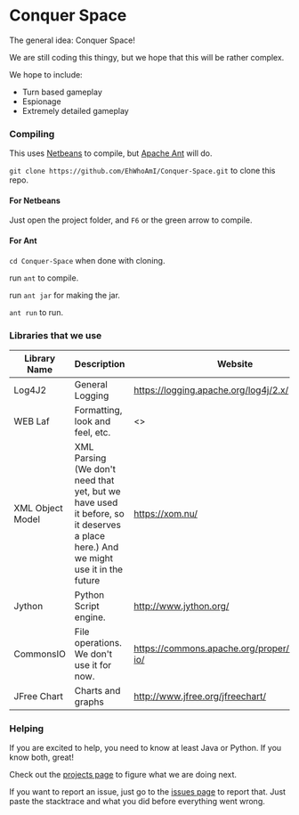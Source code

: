 Conquer Space
=======

The general idea: Conquer Space!

We are still coding this thingy, but we hope that this will be rather complex.

We hope to include:
 - Turn based gameplay
 - Espionage
 - Extremely detailed gameplay
### Compiling
This uses [Netbeans](https://netbeans.org/) to compile, but [Apache Ant](http://ant.apache.org/) will do.

`git clone https://github.com/EhWhoAmI/Conquer-Space.git` to clone this repo.
#### For Netbeans
Just open the project folder, and `F6` or the green arrow to compile.

#### For Ant
`cd Conquer-Space` when done with cloning.

run `ant` to compile.

run `ant jar` for making the jar.

`ant run` to run.

### Libraries that we use
| Library Name | Description | Website |
| ------------ | ----------- | ------- |
| Log4J2       | General Logging | <https://logging.apache.org/log4j/2.x/> |
| WEB Laf      | Formatting, look and feel, etc. | <> |
| XML Object Model | XML Parsing (We don't need that yet, but we have used it before, so it deserves a place here.) And we might use it in the future | <https://xom.nu/> |
| Jython | Python Script engine. | <http://www.jython.org/> |
| CommonsIO | File operations. We don't use it for now.| <https://commons.apache.org/proper/commons-io/>|
| JFree Chart | Charts and graphs | <http://www.jfree.org/jfreechart/> |

### Helping
If you are excited to help, you need to know at least Java or Python. If you know both, great!

Check out the [projects page](https://github.com/EhWhoAmI/Conquer-Space/projects) to figure what we are doing next.

If you want to report an issue, just go to the [issues page](https://github.com/EhWhoAmI/Conquer-Space/issues) to report that. Just paste the stacktrace and what you did before everything went wrong.